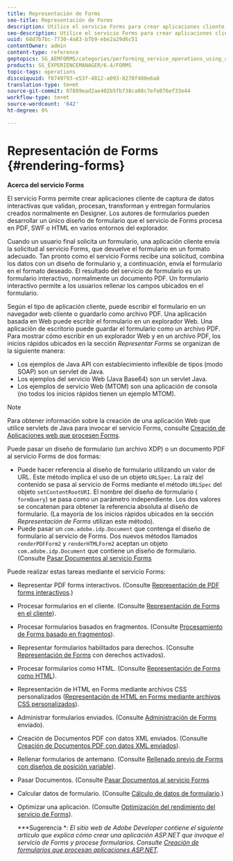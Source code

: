 ```yaml
---
title: Representación de Forms
seo-title: Representación de Forms
description: Utilice el servicio Forms para crear aplicaciones cliente de captura de datos interactivas que validen, procesan, transforman y entregan formularios creados normalmente en Designer. Los autores de formularios pueden desarrollar un único diseño de formulario que el servicio de Forms procesa en PDF, SWF o HTML en varios entornos del explorador.
seo-description: Utilice el servicio Forms para crear aplicaciones cliente de captura de datos interactivas que validen, procesan, transforman y entregan formularios creados normalmente en Designer. Los autores de formularios pueden desarrollar un único diseño de formulario que el servicio de Forms procesa en PDF, SWF o HTML en varios entornos del explorador.
uuid: 68d7b7bc-7730-4a83-b7b9-ebe2a29d6c51
contentOwner: admin
content-type: reference
geptopics: SG_AEMFORMS/categories/performing_service_operations_using_apis
products: SG_EXPERIENCEMANAGER/6.4/FORMS
topic-tags: operations
discoiquuid: f8749793-e53f-4812-a093-8278f480e6a8
translation-type: tm+mt
source-git-commit: 07889ead2ae402b5fb738ca08c7efe076ef33e44
workflow-type: tm+mt
source-wordcount: '642'
ht-degree: 0%

---
```



# Representación de Forms {#rendering-forms}

**Acerca del servicio Forms**

El servicio Forms permite crear aplicaciones cliente de captura de datos interactivas que validan, procesan, transforman y entregan formularios creados normalmente en Designer. Los autores de formularios pueden desarrollar un único diseño de formulario que el servicio de Forms procesa en PDF, SWF o HTML en varios entornos del explorador.

Cuando un usuario final solicita un formulario, una aplicación cliente envía la solicitud al servicio Forms, que devuelve el formulario en un formato adecuado. Tan pronto como el servicio Forms recibe una solicitud, combina los datos con un diseño de formulario y, a continuación, envía el formulario en el formato deseado. El resultado del servicio de formulario es un formulario interactivo, normalmente un documento PDF. Un formulario interactivo permite a los usuarios rellenar los campos ubicados en el formulario.

Según el tipo de aplicación cliente, puede escribir el formulario en un navegador web cliente o guardarlo como archivo PDF. Una aplicación basada en Web puede escribir el formulario en un explorador Web. Una aplicación de escritorio puede guardar el formulario como un archivo PDF. Para mostrar cómo escribir en un explorador Web y en un archivo PDF, los inicios rápidos ubicados en la sección *Representar Forms* se organizan de la siguiente manera:

* Los ejemplos de Java API con establecimiento inflexible de tipos (modo SOAP) son un servlet de Java.
* Los ejemplos del servicio Web (Java Base64) son un servlet Java.
* Los ejemplos de servicio Web (MTOM) son una aplicación de consola (no todos los inicios rápidos tienen un ejemplo MTOM).

>[!NOTE]
>
>Para obtener información sobre la creación de una aplicación Web que utilice servlets de Java para invocar el servicio Forms, consulte [Creación de Aplicaciones web que procesen Forms](/help/forms/developing/creating-web-applications-renders-forms.md).

Puede pasar un diseño de formulario (un archivo XDP) o un documento PDF al servicio Forms de dos formas:

* Puede hacer referencia al diseño de formulario utilizando un valor de URL. Este método implica el uso de un objeto `URLSpec`. La raíz del contenido se pasa al servicio de Forms mediante el método `URLSpec` del objeto `setContentRootURI`. El nombre del diseño de formulario ( `formQuery`) se pasa como un parámetro independiente. Los dos valores se concatenan para obtener la referencia absoluta al diseño de formulario. (La mayoría de los inicios rápidos ubicados en la sección *Representación de Forms* utilizan este método).
* Puede pasar un `com.adobe.idp.Document` que contenga el diseño de formulario al servicio de Forms. Dos nuevos métodos llamados `renderPDFForm2` y `renderHTMLForm2` aceptan un objeto `com.adobe.idp.Document` que contiene un diseño de formulario. (Consulte [Pasar Documentos al servicio Forms](/help/forms/developing/passing-documents-forms-service.md)

Puede realizar estas tareas mediante el servicio Forms:

* Representar PDF forms interactivos. (Consulte [Representación de PDF forms interactivos](/help/forms/developing/rendering-interactive-pdf-forms.md).)
* Procesar formularios en el cliente. (Consulte [Representación de Forms en el cliente](/help/forms/developing/rendering-forms-client.md)).
* Procesar formularios basados en fragmentos. (Consulte [Procesamiento de Forms basado en fragmentos](/help/forms/developing/rendering-forms-based-fragments.md)).
* Representar formularios habilitados para derechos. (Consulte [Representación de Forms](/help/forms/developing/rendering-rights-enabled-forms.md) con derechos activados).
* Procesar formularios como HTML. (Consulte [Representación de Forms como HTML](/help/forms/developing/rendering-forms-html.md)).
* Representación de HTML en Forms mediante archivos CSS personalizados ([Representación de HTML en Forms mediante archivos CSS personalizados](/help/forms/developing/rendering-html-forms-using-custom.md)).
* Administrar formularios enviados. (Consulte [Administración de Forms](/help/forms/developing/handling-submitted-forms.md) enviado).
* Creación de Documentos PDF con datos XML enviados. (Consulte [Creación de Documentos PDF con datos XML enviados](/help/forms/developing/creating-pdf-documents-submitted-xml.md)).
* Rellenar formularios de antemano. (Consulte [Rellenado previo de Forms con diseños de posición variable](/help/forms/developing/prepopulating-forms-flowable-layouts.md)).
* Pasar Documentos. (Consulte [Pasar Documentos al servicio Forms](/help/forms/developing/passing-documents-forms-service.md)
* Calcular datos de formulario. (Consulte [Cálculo de datos de formulario](/help/forms/developing/calculating-form-data.md).)
* Optimizar una aplicación. (Consulte [Optimización del rendimiento del servicio de Forms](/help/forms/developing/optimizing-performance-forms-service.md)).

   ***Sugerencia **: El sitio web de Adobe Developer contiene el siguiente artículo que explica cómo crear una aplicación ASP.NET que invoque el servicio de Forms y procese formularios. Consulte [Creación de formularios que procesan aplicaciones ASP.NET](https://www.adobe.com/devnet/livecycle/articles/asp_net.html).*

